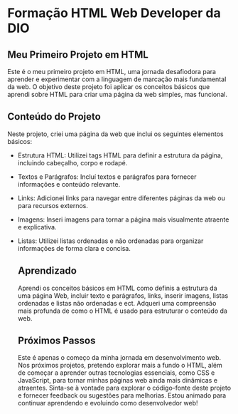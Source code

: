 
# Formação HTML Web Developer da DIO
## Meu Primeiro Projeto em HTML

Este é o meu primeiro projeto em HTML, uma jornada desafiodora para aprender
e experimentar com a linguagem de marcação mais fundamental da web. O objetivo
deste projeto foi aplicar os conceitos básicos
que aprendi sobre HTML para criar uma página da web simples, mas funcional.

## Conteúdo do Projeto
Neste projeto, criei uma página da web que inclui os seguintes elementos básicos:

* Estrutura HTML: Utilizei tags HTML para definir a estrutura da página, incluindo cabeçalho, corpo e rodapé.

* Textos e Parágrafos: Incluí textos e parágrafos para fornecer informações e conteúdo relevante.

* Links: Adicionei links para navegar entre diferentes páginas da web ou para recursos externos.

* Imagens: Inseri imagens para tornar a página mais visualmente atraente e explicativa.

* Listas: Utilizei listas ordenadas e não ordenadas para organizar informações de forma clara e concisa.
  ## Aprendizado
  Aprendi os conceitos básicos em HTML como definis a estrutura da uma página Web, incluir texto e parágrafos, links, inserir imagens,
  listas ordenadas e listas não ordenadas e ect. Adqueri uma compreensão mais profunda de como o HTML é usado para estruturar o conteúdo da web.
  ## Próximos Passos
  Este é apenas o começo da minha jornada em desenvolvimento web. Nos próximos projetos, pretendo explorar mais a fundo o HTML, além de
  começar a aprender outras tecnologias essenciais, como CSS e JavaScript, para tornar minhas páginas web ainda mais dinâmicas e atraentes.
  Sinta-se à vontade para explorar o código-fonte deste projeto e fornecer feedback ou sugestões para melhorias. Estou animado para continuar
  aprendendo e evoluindo como desenvolvedor web!
  

